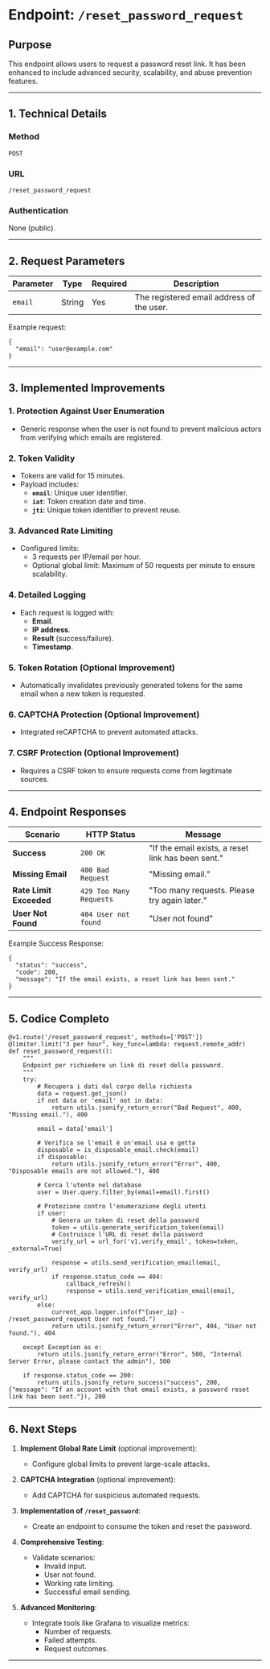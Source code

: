 # Endpoint: `/reset_password_request`

## Purpose
This endpoint allows users to request a password reset link. It has been enhanced to include advanced security, scalability, and abuse prevention features.

---

## 1. Technical Details

### **Method**
`POST`

### **URL**
`/reset_password_request`

### **Authentication**
None (public).

---

## 2. Request Parameters

| **Parameter** | **Type**  | **Required** | **Description**                             |
|---------------|-----------|--------------|---------------------------------------------|
| `email`       | String    | Yes          | The registered email address of the user.   |

Example request:
```
{
  "email": "user@example.com"
}
```

---

## 3. Implemented Improvements

### 1. Protection Against User Enumeration
- Generic response when the user is not found to prevent malicious actors from verifying which emails are registered.

### 2. Token Validity
- Tokens are valid for 15 minutes.
- Payload includes:
  - **`email`**: Unique user identifier.
  - **`iat`**: Token creation date and time.
  - **`jti`**: Unique token identifier to prevent reuse.

### 3. Advanced Rate Limiting
- Configured limits:
  - 3 requests per IP/email per hour.
  - Optional global limit: Maximum of 50 requests per minute to ensure scalability.

### 4. Detailed Logging
- Each request is logged with:
  - **Email**.
  - **IP address**.
  - **Result** (success/failure).
  - **Timestamp**.

### 5. Token Rotation (Optional Improvement)
- Automatically invalidates previously generated tokens for the same email when a new token is requested.

### 6. CAPTCHA Protection (Optional Improvement)
- Integrated reCAPTCHA to prevent automated attacks.

### 7. CSRF Protection (Optional Improvement)
- Requires a CSRF token to ensure requests come from legitimate sources.

---

## 4. Endpoint Responses

| **Scenario**               | **HTTP Status**     | **Message**                                 |
|----------------------------|---------------------|---------------------------------------------|
| **Success**                | `200 OK`           | "If the email exists, a reset link has been sent." |
| **Missing Email**          | `400 Bad Request`  | "Missing email."                            |
| **Rate Limit Exceeded**    | `429 Too Many Requests` | "Too many requests. Please try again later." |
| **User Not Found**    | `404 User not found` | "User not found" |

Example Success Response:
```
{
  "status": "success",
  "code": 200,
  "message": "If the email exists, a reset link has been sent."
}
```

---

## 5. Codice Completo

```
@v1.route('/reset_password_request', methods=['POST'])
@limiter.limit("3 per hour", key_func=lambda: request.remote_addr)
def reset_password_request():
    """
    Endpoint per richiedere un link di reset della password.
    """
    try:
        # Recupera i dati dal corpo della richiesta
        data = request.get_json()
        if not data or 'email' not in data:
            return utils.jsonify_return_error("Bad Request", 400, "Missing email."), 400

        email = data['email']

        # Verifica se l'email è un'email usa e getta
        disposable = is_disposable_email.check(email)
        if disposable:
            return utils.jsonify_return_error("Error", 400, "Disposable emails are not allowed."), 400

        # Cerca l'utente nel database
        user = User.query.filter_by(email=email).first()

        # Protezione contro l'enumerazione degli utenti
        if user:
            # Genera un token di reset della password
            token = utils.generate_verification_token(email)
            # Costruisce l'URL di reset della password
            verify_url = url_for('v1.verify_email', token=token, _external=True)

            response = utils.send_verification_email(email, verify_url)
            if response.status_code == 404:
                callback_refresh()
                response = utils.send_verification_email(email, verify_url)
        else:
            current_app.logger.info(f"{user_ip} - /reset_password_request User not found.")
            return utils.jsonify_return_error("Error", 404, "User not found."), 404

    except Exception as e:
        return utils.jsonify_return_error("Error", 500, "Internal Server Error, please contact the admin"), 500

    if response.status_code == 200:
        return utils.jsonify_return_success("success", 200, {"message": "If an account with that email exists, a password reset link has been sent."}), 200
```

---

## 6. Next Steps

1. **Implement Global Rate Limit** (optional improvement):
   - Configure global limits to prevent large-scale attacks.

2. **CAPTCHA Integration** (optional improvement):
   - Add CAPTCHA for suspicious automated requests.

3. **Implementation of `/reset_password`**:
   - Create an endpoint to consume the token and reset the password.

4. **Comprehensive Testing**:
   - Validate scenarios:
     - Invalid input.
     - User not found.
     - Working rate limiting.
     - Successful email sending.

5. **Advanced Monitoring**:
   - Integrate tools like Grafana to visualize metrics:
     - Number of requests.
     - Failed attempts.
     - Request outcomes.

---

